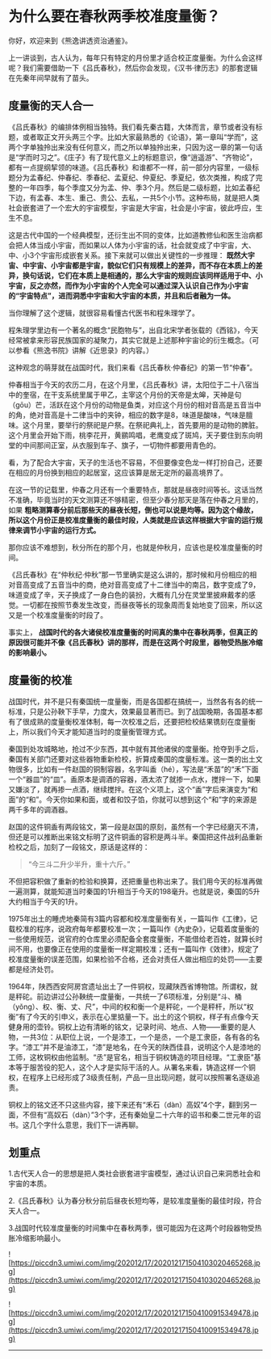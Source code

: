# 为什么要在春秋两季校准度量衡？

你好，欢迎来到《熊逸讲透资治通鉴》。

上一讲谈到，古人认为，每年只有特定的月份里才适合校正度量衡。为什么会这样呢？我们需要借助一下《吕氏春秋》，然后你会发现，《汉书·律历志》的那套逻辑在先秦年间早就有了苗头。

## 度量衡的天人合一

《吕氏春秋》的编排体例相当独特。我们看先秦古籍，大体而言，章节或者没有标题，或者取正文开头两三个字。比如大家最熟悉的《论语》，第一章叫“学而”，这两个字单独拎出来没有任何意义，而之所以单独拎出来，只因为这一章的第一句话是“学而时习之”。《庄子》有了现代意义上的标题意识，像“逍遥游”、“齐物论”，都有一点提纲挈领的味道。《吕氏春秋》和谁都不一样，前一部分内容里，一级标题分为孟春纪、仲春纪、季春纪、孟夏纪、仲夏纪、季夏纪，依次类推，构成了完整的一年四季，每个季度又分为孟、仲、季3个月。然后是二级标题，比如孟春纪下边，有孟春、本生、重己、贵公、去私，一共5个小节。这种布局，就是把人类社会嵌套进了一个宏大的宇宙模型，宇宙是大宇宙，社会是小宇宙，彼此呼应，生生不息。

这是古代中国的一个经典模型，还衍生出不同的变体，比如道教修仙和医生治病都会把人体当成小宇宙，而如果以人体为小宇宙的话，社会就变成了中宇宙，大、中、小3个宇宙形成嵌套关系。接下来就可以做出关键性的一步推理： **既然大宇宙、中宇宙、小宇宙都是宇宙，貌似它们只有规模上的差异，而不存在本质上的差异，换句话说，它们在本质上是相通的，那么大宇宙的规则应该同样适用于中、小宇宙，反之亦然，而作为小宇宙的个人完全可以通过深入认识自己作为小宇宙的“宇宙特点”，进而洞悉中宇宙和大宇宙的本质，并且和后者融为一体。**

当你理解了这个逻辑，就很容易看懂古代医书和程朱理学了。

程朱理学里边有一个著名的概念“民胞物与”，出自北宋学者张载的《西铭》，今天经常被拿来形容民族国家的凝聚力，其实它就是上述那种宇宙论的衍生概念。（可以参看《熊逸书院》讲解《近思录》的内容。）

这种观念的萌芽就在战国时代，我们来看《吕氏春秋·仲春纪》的第一节“仲春”。

仲春相当于今天的农历二月，在这个月里，《吕氏春秋》讲，太阳位于二十八宿当中的奎宿，在干支系统里属于甲乙，主宰这个月份的天帝是太皞，天神是句（gōu）芒，活跃在这个月份的动物是鱼类，对应这个月份的相对音高是五音当中的角，绝对音高是十二律当中的夹钟，相应的数字是8，味道是酸味，气味是膻味。这个月里，要举行的祭祀是户祭。在祭祀典礼上，首先要用的是动物的脾脏。这个月里会开始下雨，桃李花开，黄鹂鸣唱，老鹰变成了斑鸠，天子要住到东向明堂的中间那间正室，从衣服到车子、旗子，一切物件都要用青色的。

看，为了配合大宇宙，天子的生活也不容易，不但要像变色龙一样打扮自己，还要在相应的月份换到相应的起居室，这应该算是居无定所的最高境界了。

在这一节的记载里，仲春之月还有一个重要特点，那就是昼夜时间等长。这话当然不准确，毕竟当时的天文测算还不够精密，但至少春分那天是落在仲春之月里的，如果 **粗略测算春分前后那些天的昼夜长短，倒也可以说是均等。因为这个缘故，所以这个月份正是校准度量衡的最佳时段，人类就是应该这样根据大宇宙的运行规律来调节小宇宙的运行方式。**

那你应该不难想到，秋分所在的那个月，也就是仲秋月，应该也是校准度量衡的时间。

《吕氏春秋》在“仲秋纪·仲秋”那一节里确实是这么讲的，那时候和月份相应的相对音高变成了五音当中的商，绝对音高变成了十二律当中的南吕，数字变成了9，味道变成了辛，天子换成了一身白色的装扮，大概有几分在灵堂里披麻戴孝的感觉。一切都在按照节奏发生改变，而昼夜等长的现象周而复始地变了回来，所以这又是一个校准度量衡的时段了。

事实上， **战国时代的各大诸侯校准度量衡的时间真的集中在春秋两季，但真正的原因很可能并不像《吕氏春秋》讲的那样，而是在这两个时段里，器物受热胀冷缩的影响最小。**

## 度量衡的校准

战国时代，并不是只有秦国统一度量衡，而是各国都在搞统一，当然各有各的统一标准，只是公孙鞅下手早，力度大，效果最显著而已。到了战国晚期，各国基本都有了很成熟的度量衡校准体制，每一次校准之后，还要把检校结果镌刻在度量衡上，所以我们今天才能知道当时的度量衡管理方式。

秦国到处攻城略地，抢过不少东西，其中就有其他诸侯的度量衡。抢夺到手之后，秦国有关部门还要对这些器物重新检校，折算成秦国的度量标准。这一类的出土文物很多，比如有一件赵国的铜制容器，名字叫盉（hé），写法是“禾苗”的“禾”下面一个“器皿”的“皿”。盉原本是调酒的容器，酒太浓了就掺一点水，搅拌一下，如果又嫌淡了，就再掺一点酒，继续搅拌。在这个义项上，这个“盉”字后来演变为“和面”的“和”。今天你如果和面，或者和饺子馅，你就可以想到这个“和”字的来源是两千多年的调酒器。

赵国的这件铜盉有两段铭文，第一段是赵国的原刻，虽然有一个字已经磨灭不清，但还是可以推断出来铭文标明了这件铜盉的容积是两斗半。秦国把这件战利品重新检校之后，加刻了一段铭文，原话是这样的：

> “今三斗二升少半升，重十六斤。”

不但把容积做了重新的检验和换算，还把重量也称出来了。我们用今天的标准再做一遍测算，就能知道当时秦国的1升相当于今天的198毫升。也就是说，秦国的5升大约相当于今天的1升。

1975年出土的睡虎地秦简有3篇内容都和校准度量衡有关，一篇叫作《工律》，记载校准的程序，说政府每年都要校准一次；一篇叫作《內史杂》，记载着度量衡的一些使用规范，说官府的仓库里必须配备全套度量衡，不能借给老百姓，就算长时间不用，也要像正在使用的度量衡一样定期校准；还有一篇叫作《效律》，规定了校准度量衡的误差范围，如果检验不合格，还会对责任人做出相应的处罚——主要都是经济处罚。

1964年，陕西西安阿房宫遗址出土了一件铜权，现藏陕西省博物馆。所谓权，就是秤砣。前边讲过公孙鞅统一度量衡，一共统一了6项标准，分别是“斗、桶（yǒng）、权、衡、丈、尺”，中间的权和衡一个是秤砣，一个是秤杆，所以“权衡”有了今天的引申义，表示在心里掂量一下。出土的这个铜权，样子有点像今天健身用的壶铃。铜权上边有清晰的铭文，记录时间、地点、人物——重要的是人物，一共3位：从职位上说，一个是漆工，一个是丞，一个是工隶臣，各有各的名字。“漆工”并不是油漆工，“漆”是地名，在今天的陕西佳县，说明这个人是漆地的工师，这枚铜权由他监制。“丞”是官名，相当于铜权铸造的项目经理。“工隶臣”基本等于服苦役的犯人，这个人才是实际干活的人。从署名来看，铸造这样一个铜权，在程序上已经形成了3级责任制，产品一旦出现问题，就可以按照署名逐级追责。

铜权上的铭文还不只这些内容，接下来还有“禾石（dàn）高奴”4个字，翻到另一面，不但有“高奴石（dàn）”3个字，还有秦始皇二十六年的诏书和秦二世元年的诏书。这几个字什么意思，我们下一讲再聊。

## 划重点

1.古代天人合一的思想是把人类社会嵌套进宇宙模型，通过认识自己来洞悉社会和宇宙的本质。
 
2.《吕氏春秋》认为春分秋分前后昼夜长短均等，是较准度量衡的最佳时段，符合天人合一。
 
3.战国时代较准度量衡的时间集中在春秋两季，很可能因为在这两个时段器物受热胀冷缩影响最小。

![https://piccdn3.umiwi.com/img/202012/17/202012171504103020465268.jpg](https://piccdn3.umiwi.com/img/202012/17/202012171504103020465268.jpg)

![https://piccdn3.umiwi.com/img/202012/17/202012171504100915349478.jpg](https://piccdn3.umiwi.com/img/202012/17/202012171504100915349478.jpg)

---
